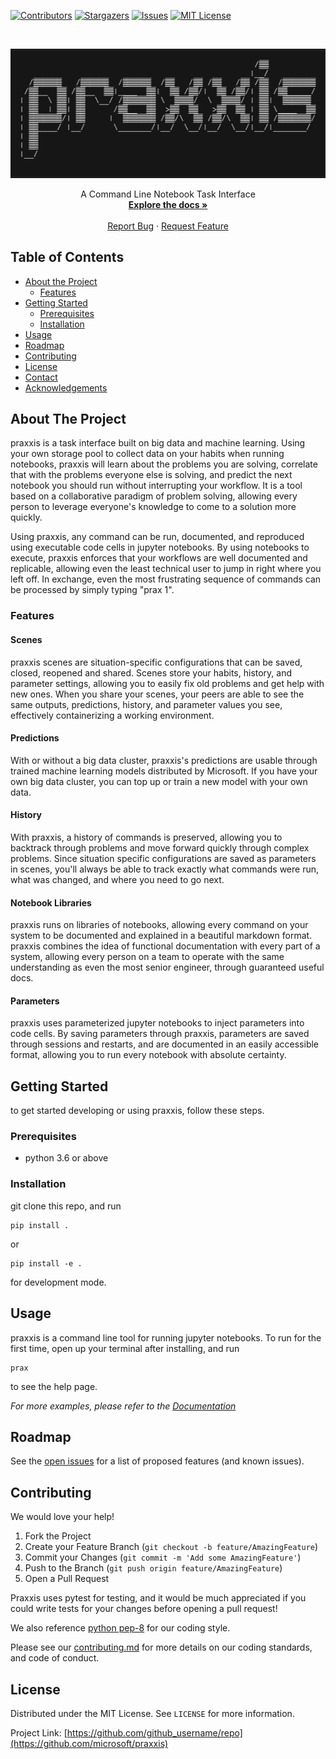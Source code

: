 [![Contributors][contributors-shield]][contributors-url]
[![Stargazers][stars-shield]][stars-url]
[![Issues][issues-shield]][issues-url]
[![MIT License][license-shield]][license-url]

<!-- PROJECT LOGO -->
<br />
<p align="center">
<img alt="praxxis logo" src="docs/images/praxxis_logo_black.png">
</div>

  <p align="center">
    A Command Line Notebook Task Interface
    <br />
    <a href="https://github.com/microsoft/praxxis/tree/master/docs"><strong>Explore the docs »</strong></a>
    <br />
    <br />
    <a href="https://github.com/microsoft/praxxis/issues">Report Bug</a>
    ·
    <a href="https://github.com/microsoft/praxxis/issues">Request Feature</a>
  </p>
</p>



<!-- TABLE OF CONTENTS -->
## Table of Contents

* [About the Project](#about-the-project)
  * [Features](#features)
* [Getting Started](#getting-started)
  * [Prerequisites](#prerequisites)
  * [Installation](#installation)
* [Usage](#usage)
* [Roadmap](#roadmap)
* [Contributing](#contributing)
* [License](#license)
* [Contact](#contact)
* [Acknowledgements](#acknowledgements)



<!-- ABOUT THE PROJECT -->
## About The Project

praxxis is a task interface built on big data and machine learning. Using your own storage pool to collect data on your habits when running notebooks, praxxis will learn about the problems you are solving, correlate that with the problems everyone else is solving, and predict the next notebook you should run without interrupting your workflow. It is a tool based on a collaborative paradigm of problem solving, allowing every person to leverage everyone's knowledge to come to a solution more quickly.

Using praxxis, any command can be run, documented, and reproduced using executable code cells in jupyter notebooks. By using notebooks to execute, praxxis enforces that your workflows are well documented and replicable, allowing even the least technical user to jump in right where you left off. In exchange, even the most frustrating sequence of commands can be processed by simply typing "prax 1".

### Features
#### Scenes
praxxis scenes are situation-specific configurations that can be saved, closed, reopened and shared. Scenes store your habits, history, and parameter settings, allowing you to easily fix old problems and get help with new ones. When you share your scenes, your peers are able to see the same outputs, predictions, history, and parameter values you see, effectively containerizing a working environment.

#### Predictions 
With or without a big data cluster, praxxis's predictions are usable through trained machine learning models distributed by Microsoft. If you have your own big data cluster, you can top up or train a new model with your own data.

#### History
With praxxis, a history of commands is preserved, allowing you to backtrack through problems and move forward quickly through complex problems. Since situation specific configurations are saved as parameters in scenes, you'll always be able to track exactly what commands were run, what was changed, and where you need to go next.

#### Notebook Libraries
praxxis runs on libraries of notebooks, allowing every command on your system to be documented and explained in a beautiful markdown format. praxxis combines the idea of functional documentation with every part of a system, allowing every person on a team to operate with the same understanding as even the most senior engineer, through guaranteed useful docs.

#### Parameters
praxxis uses parameterized jupyter notebooks to inject parameters into code cells. By saving parameters through praxxis, parameters are saved through sessions and restarts, and are documented in an easily accessible format, allowing you to run every notebook with absolute certainty. 



<!-- GETTING STARTED -->
## Getting Started

to get started developing or using praxxis, follow these steps.

### Prerequisites

- python 3.6 or above

### Installation
 
git clone this repo, and run
```
pip install .
```
or
```
pip install -e .
```
for development mode.



<!-- USAGE EXAMPLES -->
## Usage

praxxis is a command line tool for running jupyter notebooks. 
To run for the first time, open up your terminal after installing, and run 
```
prax
```
to see the help page. 

_For more examples, please refer to the [Documentation](https://github.com/microsoft/praxxis/blob/master/docs)_



<!-- ROADMAP -->
## Roadmap

See the [open issues](https://github.com/github_username/repo/issues) for a list of proposed features (and known issues).



<!-- CONTRIBUTING -->
## Contributing

We would love your help!

1. Fork the Project
2. Create your Feature Branch (`git checkout -b feature/AmazingFeature`)
3. Commit your Changes (`git commit -m 'Add some AmazingFeature'`)
4. Push to the Branch (`git push origin feature/AmazingFeature`)
5. Open a Pull Request

Praxxis uses pytest for testing, and it would be much appreciated if you could write tests for your changes before opening a pull request! 

We also reference [python pep-8](https://www.python.org/dev/peps/pep-0008/) for our coding style.

Please see our [contributing.md](https://github.com/microsoft/praxxis/blob/master/CONTRIBUTING.md) for more details on our coding standards, and code of conduct.

<!-- LICENSE -->
## License

Distributed under the MIT License. See `LICENSE` for more information.


Project Link: [https://github.com/github_username/repo](https://github.com/microsoft/praxxis)


<!-- MARKDOWN LINKS & IMAGES -->
<!-- https://www.markdownguide.org/basic-syntax/#reference-style-links -->
[contributors-shield]: https://img.shields.io/github/contributors/microsoft/praxxis.svg?style=flat-square
[contributors-url]: https://github.com/microsoft/praxxis/graphs/contributors
[forks-shield]: https://img.shields.io/github/forks/microsoft/praxxis.svg?style=flat-square
[forks-url]: https://github.com/microsoft/praxxis/network/members
[stars-shield]: https://img.shields.io/github/stars/microsoft/praxxis.svg?style=flat-square
[stars-url]: https://github.com/microsoft/praxxis/stargazers
[issues-shield]: https://img.shields.io/github/issues/microsoft/praxxis.svg?style=flat-square
[issues-url]: https://github.com/microsoft/praxxis/issues
[good-first-issues-shield]: https://img.shields.io/github/issues/microsoft/praxxis.svg?style=flat-square
[issues-url]: https://github.com/microsoft/praxxis/issues
[license-shield]: https://img.shields.io/github/license/microsoft/praxxis.svg?style=flat-square
[license-url]: https://github.com/microsoft/praxxis/blob/master/LICENSE.txt
[linkedin-shield]: https://img.shields.io/badge/-LinkedIn-black.svg?style=flat-square&logo=linkedin&colorB=555
[linkedin-url]: https://linkedin.com/in/othneildrew
[product-screenshot]: images/screenshot.png

<!-- readme template from https://github.com/microsoft/praxxis-->